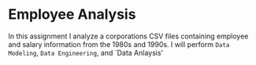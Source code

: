 # Employee Analysis

In this assignment I analyze a corporations CSV files containing employee and salary information from the 1980s and 1990s. 
I will perform `Data Modeling`, `Data Engineering`, and `Data Anlaysis'
